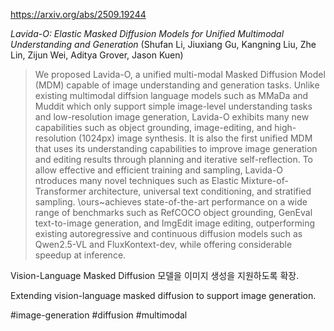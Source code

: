 https://arxiv.org/abs/2509.19244

*Lavida-O: Elastic Masked Diffusion Models for Unified Multimodal Understanding and Generation* (Shufan Li, Jiuxiang Gu, Kangning Liu, Zhe Lin, Zijun Wei, Aditya Grover, Jason Kuen)

> We proposed Lavida-O, a unified multi-modal Masked Diffusion Model (MDM) capable of image understanding and generation tasks. Unlike existing multimodal diffsion language models such as MMaDa and Muddit which only support simple image-level understanding tasks and low-resolution image generation, Lavida-O exhibits many new capabilities such as object grounding, image-editing, and high-resolution (1024px) image synthesis. It is also the first unified MDM that uses its understanding capabilities to improve image generation and editing results through planning and iterative self-reflection. To allow effective and efficient training and sampling, Lavida-O ntroduces many novel techniques such as Elastic Mixture-of-Transformer architecture, universal text conditioning, and stratified sampling. \ours~achieves state-of-the-art performance on a wide range of benchmarks such as RefCOCO object grounding, GenEval text-to-image generation, and ImgEdit image editing, outperforming existing autoregressive and continuous diffusion models such as Qwen2.5-VL and FluxKontext-dev, while offering considerable speedup at inference.

Vision-Language Masked Diffusion 모델을 이미지 생성을 지원하도록 확장.

Extending vision-language masked diffusion to support image generation.

#image-generation #diffusion #multimodal 